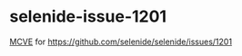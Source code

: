 # selenide-issue-1201
[MCVE](https://meta.stackoverflow.com/questions/366988/what-does-mcve-mean) for https://github.com/selenide/selenide/issues/1201
